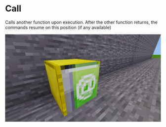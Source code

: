 
# Call

Calls another function upon execution.
After the other function returns, the commands resume on this position (if any available)

<img src="./pics/call.png"/>

